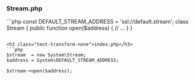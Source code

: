 <h3 class="text-transform-none">Stream.php</h3>
```php
<?php namespace System; // Namespace definition

const DEFAULT_STREAM_ADDRESS = 'ssl://default.stream';
class Stream
{
    public function open($address) {
        // ...
    }
}
```

<h3 class="text-transform-none">index.php</h3>
```php
$stream  = new System\Stream;
$address = System\DEFAULT_STREAM_ADDRESS;

$stream->open($address);
```
